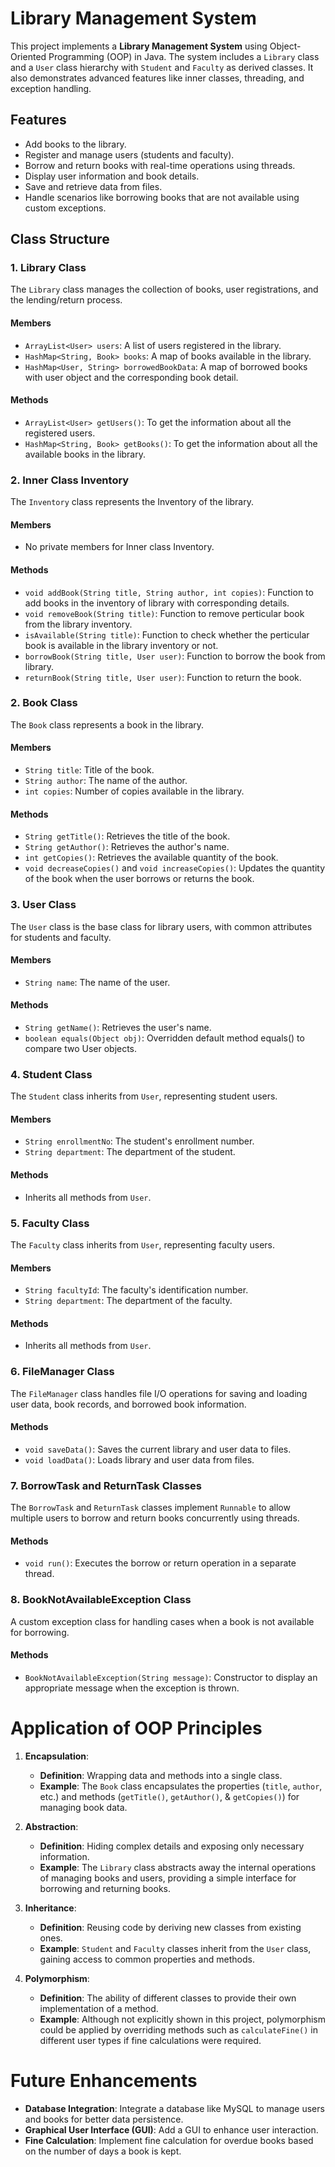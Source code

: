 # Library Management System

This project implements a **Library Management System** using Object-Oriented Programming (OOP) in Java. The system includes a `Library` class and a `User` class hierarchy with `Student` and `Faculty` as derived classes. It also demonstrates advanced features like inner classes, threading, and exception handling.

## Features

- Add books to the library.
- Register and manage users (students and faculty).
- Borrow and return books with real-time operations using threads.
- Display user information and book details.
- Save and retrieve data from files.
- Handle scenarios like borrowing books that are not available using custom exceptions.

## Class Structure

### 1. Library Class 

The `Library` class manages the collection of books, user registrations, and the lending/return process.

#### Members

- `ArrayList<User> users`: A list of users registered in the library.
- `HashMap<String, Book> books`: A map of books available in the library.
- `HashMap<User, String> borrowedBookData`: A map of borrowed books with user object and the corresponding book detail.

#### Methods

- `ArrayList<User> getUsers()`: To get the information about all the registered users.
- `HashMap<String, Book> getBooks()`: To get the information about all the available books in the library.

### 2. Inner Class Inventory

The `Inventory` class represents the Inventory of the library.

#### Members

- No private members for Inner class Inventory.

#### Methods

- `void addBook(String title, String author, int copies)`: Function to add books in the inventory of library with corresponding details.
- `void removeBook(String title)`: Function to remove perticular book from the library inventory.
- `isAvailable(String title)`: Function to check whether the perticular book is available in the library inventory or not.
- `borrowBook(String title, User user)`: Function to borrow the book from library.
- `returnBook(String title, User user)`: Function to return the book.
  
### 2. Book Class

The `Book` class represents a book in the library.

#### Members

- `String title`: Title of the book.
- `String author`: The name of the author.
- `int copies`: Number of copies available in the library.

#### Methods

- `String getTitle()`: Retrieves the title of the book.
- `String getAuthor()`: Retrieves the author's name.
- `int getCopies()`: Retrieves the available quantity of the book.
- `void decreaseCopies()` and `void increaseCopies()`: Updates the quantity of the book when the user borrows or returns the book.

### 3. User Class

The `User` class is the base class for library users, with common attributes for students and faculty.

#### Members

- `String name`: The name of the user.

#### Methods

- `String getName()`: Retrieves the user's name.
- `boolean equals(Object obj)`: Overridden default method equals() to compare two User objects. 

### 4. Student Class

The `Student` class inherits from `User`, representing student users.

#### Members
- `String enrollmentNo`: The student's enrollment number.
- `String department`: The department of the student.

#### Methods

- Inherits all methods from `User`.

### 5. Faculty Class

The `Faculty` class inherits from `User`, representing faculty users.

#### Members
- `String facultyId`: The faculty's identification number.
- `String department`: The department of the faculty.
  
#### Methods

- Inherits all methods from `User`.

### 6. FileManager Class

The `FileManager` class handles file I/O operations for saving and loading user data, book records, and borrowed book information.

#### Methods

- `void saveData()`: Saves the current library and user data to files.
- `void loadData()`: Loads library and user data from files.

### 7. BorrowTask and ReturnTask Classes

The `BorrowTask` and `ReturnTask` classes implement `Runnable` to allow multiple users to borrow and return books concurrently using threads.

#### Methods

- `void run()`: Executes the borrow or return operation in a separate thread.

### 8. BookNotAvailableException Class

A custom exception class for handling cases when a book is not available for borrowing.

#### Methods

- `BookNotAvailableException(String message)`: Constructor to display an appropriate message when the exception is thrown.

# Application of OOP Principles

1. **Encapsulation**: 
   - **Definition**: Wrapping data and methods into a single class.
   - **Example**: The `Book` class encapsulates the properties (`title`, `author`, etc.) and methods (`getTitle()`, `getAuthor()`, & `getCopies()`) for managing book data.

2. **Abstraction**: 
   - **Definition**: Hiding complex details and exposing only necessary information.
   - **Example**: The `Library` class abstracts away the internal operations of managing books and users, providing a simple interface for borrowing and returning books.

3. **Inheritance**: 
   - **Definition**: Reusing code by deriving new classes from existing ones.
   - **Example**: `Student` and `Faculty` classes inherit from the `User` class, gaining access to common properties and methods.

4. **Polymorphism**: 
   - **Definition**: The ability of different classes to provide their own implementation of a method.
   - **Example**: Although not explicitly shown in this project, polymorphism could be applied by overriding methods such as `calculateFine()` in different user types if fine calculations were required.

# Future Enhancements

- **Database Integration**: Integrate a database like MySQL to manage users and books for better data persistence.
- **Graphical User Interface (GUI)**: Add a GUI to enhance user interaction.
- **Fine Calculation**: Implement fine calculation for overdue books based on the number of days a book is kept.
